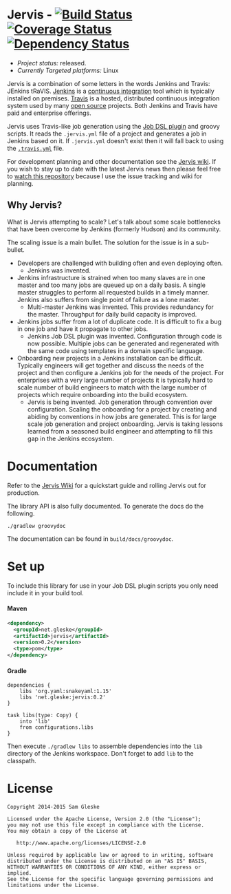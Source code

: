 # Jervis - [![Build Status][status-build]][jervis-travis] [![Coverage Status][status-coverage]][jervis-coveralls] [![Dependency Status][status-versioneye]][jervis-versioneye]

* *Project status:* released.
* *Currently Targeted platforms:* Linux

Jervis is a combination of some letters in the words Jenkins and Travis: JEnkins
tRaVIS.  [Jenkins][jenkins] is a [continuous integration][wiki-ci] tool which is
typically installed on premises.  [Travis][travis] is a hosted, distributed
continuous integration system used by many [open source][wiki-os] projects.
Both Jenkins and Travis have paid and enterprise offerings.

Jervis uses Travis-like job generation using the [Job DSL
plugin][jenkins-plugin-job-dsl] and groovy scripts.  It reads the `.jervis.yml`
file of a project and generates a job in Jenkins based on it.  If `.jervis.yml`
doesn't exist then it will fall back to using the [`.travis.yml`][travis-yaml]
file.

For development planning and other documentation see the [Jervis
wiki][jervis-wiki].  If you wish to stay up to date with the latest Jervis news
then please feel free to [watch this repository][watch-repo] because I use the
issue tracking and wiki for planning.

## Why Jervis?

What is Jervis attempting to scale?  Let's talk about some scale bottlenecks
that have been overcome by Jenkins (formerly Hudson) and its community.

The scaling issue is a main bullet. The solution for the issue is in a
sub-bullet.

* Developers are challenged with building often and even deploying often.
  * Jenkins was invented.
* Jenkins infrastructure is strained when too many slaves are in one master and
  too many jobs are queued up on a daily basis.  A single master struggles to
  perform all requested builds in a timely manner.  Jenkins also suffers from
  single point of failure as a lone master.
  * Multi-master Jenkins was invented. This provides redundancy for the master.
    Throughput for daily build capacity is improved.
* Jenkins jobs suffer from a lot of duplicate code.  It is difficult to fix a
  bug in one job and have it propagate to other jobs.
  * Jenkins Job DSL plugin was invented.  Configuration through code is now
    possible.  Multiple jobs can be generated and regenerated with the same code
    using templates in a domain specific language.
* Onboarding new projects in a Jenkins installation can be difficult.  Typically
  engineers will get together and discuss the needs of the project and then
  configure a Jenkins job for the needs of the project.  For enterprises with a
  very large number of projects it is typically hard to scale number of build
  engineers to match with the large number of projects which require onboarding
  into the build ecosystem.
  * Jervis is being invented.  Job generation through convention over
    configuration.  Scaling the onboarding for a project by creating and abiding
    by conventions in how jobs are generated.  This is for large scale job
    generation and project onboarding.  Jervis is taking lessons learned from a
    seasoned build engineer and attempting to fill this gap in the Jenkins
    ecosystem.

# Documentation

Refer to the [Jervis Wiki][jervis-wiki] for a quickstart guide and rolling
Jervis out for production.

The library API is also fully documented.  To generate the docs do the
following.

    ./gradlew groovydoc

The documentation can be found in `build/docs/groovydoc`.

# Set up

To include this library for use in your Job DSL plugin scripts you only need
include it in your build tool.

#### Maven

```xml
<dependency>
  <groupId>net.gleske</groupId>
  <artifactId>jervis</artifactId>
  <version>0.2</version>
  <type>pom</type>
</dependency>
```

#### Gradle

```
dependencies {
    libs 'org.yaml:snakeyaml:1.15'
    libs 'net.gleske:jervis:0.2'
}

task libs(type: Copy) {
    into 'lib'
    from configurations.libs
}
```

Then execute `./gradlew libs` to assemble dependencies into the `lib` directory
of the Jenkins workspace.  Don't forget to add `lib` to the classpath.

# License

    Copyright 2014-2015 Sam Gleske

    Licensed under the Apache License, Version 2.0 (the "License");
    you may not use this file except in compliance with the License.
    You may obtain a copy of the License at

       http://www.apache.org/licenses/LICENSE-2.0

    Unless required by applicable law or agreed to in writing, software
    distributed under the License is distributed on an "AS IS" BASIS,
    WITHOUT WARRANTIES OR CONDITIONS OF ANY KIND, either express or implied.
    See the License for the specific language governing permissions and
    limitations under the License.

[jenkins]: https://jenkins-ci.org/
[jenkins-plugin-job-dsl]: https://wiki.jenkins-ci.org/display/JENKINS/Job+DSL+Plugin
[jervis-coveralls]: https://coveralls.io/r/samrocketman/jervis?branch=master
[jervis-travis]: https://travis-ci.org/samrocketman/jervis
[jervis-versioneye]: https://www.versioneye.com/user/projects/54f2a1cc4f3108959a0007f1
[jervis-wiki]: https://github.com/samrocketman/jervis/wiki
[milestone-progress]: https://github.com/samrocketman/jervis/milestones
[status-build]: https://travis-ci.org/samrocketman/jervis.svg?branch=master
[status-coverage]: https://coveralls.io/repos/samrocketman/jervis/badge.svg?branch=master
[status-versioneye]: https://www.versioneye.com/user/projects/54f2a1cc4f3108959a0007f1/badge.svg?style=flat
[travis]: https://travis-ci.org/
[travis-yaml]: http://docs.travis-ci.com/user/build-configuration/
[watch-repo]: https://help.github.com/articles/watching-repositories/
[wiki-ci]: https://en.wikipedia.org/wiki/Continuous_integration
[wiki-os]: http://en.m.wikipedia.org/wiki/Open_source
